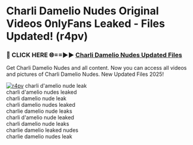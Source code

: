 # Charli Damelio Nudes Original Videos 0nlyFans Leaked - Files Updated! (r4pv)

<h3>🔴 CLICK HERE 🌐==►► <a href="https://tinyurl.com/52m3yx9h" rel="nofollow">Charli Damelio Nudes Updated Files</a></h3>

Get Charli Damelio Nudes and all content. Now you can access all videos and pictures of Charli Damelio Nudes. New Updated Files 2025!

[![r4pv](https://i.imgur.com/TnHtlc8.gif)](https://tinyurl.com/52m3yx9h)
charli d'amelio nude leak<br>
charli d'amelio nudes leaked<br>
charli damelio nude leak<br>
charli damelio nudes leaked<br>
charlie damelio nude leaks<br>
charli d'amelio nude leaked<br>
charli damelio nude leaks<br>
charlie damelio leaked nudes<br>
charlie damelio nudes leak